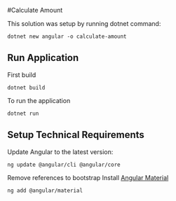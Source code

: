 #Calculate Amount

This solution was setup by running dotnet command: 
```
dotnet new angular -o calculate-amount
````

## Run Application
First build 
```
dotnet build
```
To run the application
```
dotnet run
```

## Setup Technical Requirements
Update Angular to the latest version:
```
ng update @angular/cli @angular/core
```
Remove references to bootstrap
Install [Angular Material](https://material.angular.io/)
```
ng add @angular/material
```